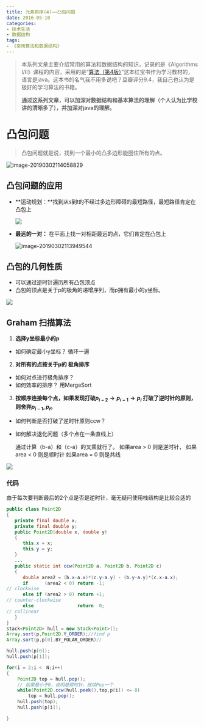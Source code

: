 ```yaml
---
title: 元素排序(4)——凸包问题
date: 2016-05-10
categories: 
- 技术生活
- 数据结构
tags: 
- 《常用算法和数据结构》
---
```

> 本系列文章主要介绍常用的算法和数据结构的知识，记录的是《Algorithms I/II》课程的内容，采用的是“[算法（第4版）](https://book.douban.com/subject/19952400/)”这本红宝书作为学习教材的，语言是java。这本书的名气我不用多说吧？豆瓣评分9.4，我自己也认为是极好的学习算法的书籍。
>
> **通过这系列文章，可以加深对数据结构和基本算法的理解（个人认为比学校讲的清晰多了），并加深对java的理解。**

# 凸包问题

>凸包问题就是说，找到一个最小的凸多边形能圈住所有的点。

![image-20190302114058829](http://img.hksite.cn/2019-03-02-034103.png)

## 凸包问题的应用

- **运动规划：**找到从s到t的不经过多边形障碍的最短路径，最短路径肯定在凸包上

  ![](http://img.hksite.cn/2019-03-02-033901.png)



- **最远的一对：** 在平面上找一对相距最远的点，它们肯定在凸包上 

  ![image-20190302113949544](http://img.hksite.cn/2019-03-02-033949.png)

## 凸包的几何性质

- 可以通过逆时针遍历所有凸包顶点
- 凸包的顶点是关于p的极角的递增序列，而p拥有最小的y坐标。 

![](http://img.hksite.cn/2019-03-01-072720.jpg)

## Graham 扫描算法

1. **选择y坐标最小的p**
  - 如何确定最小y坐标？ 
     循环一遍
2. **对所有的点按关于p的 极角排序**
  - 如何对点进行极角排序？
  - 如何效率的排序？ 
    用MergeSort
3. **按顺序连接每个点，如果发现打破$p_{i−2}→p_{i−1}→p_i$ 打破了逆时针的原则，则舍弃$p_{i−1},p_i$。** 

  - 如何判断是否打破了逆时针原则ccw？
  - 如何解决退化问题（多个点在一条直线上） 

    通过计算（b-a）和（c-a）的叉乘就行了。
    如果area > 0 则是逆时针，
    如果area < 0 则是顺时针
    如果area = 0 则是共线 


![](http://img.hksite.cn/2019-03-01-072728.jpg)


### 代码

由于每次要判断最后的2个点是否是逆时针，毫无疑问使用栈结构是比较合适的
```java
public class Point2D 
{
   private final double x;
   private final double y;
   public Point2D(double x, double y)
   {
      this.x = x;
      this.y = y;
   } 
   ...
   public static int ccw(Point2D a, Point2D b, Point2D c)
   {
      double area2 = (b.x-a.x)*(c.y-a.y) - (b.y-a.y)*(c.x-a.x);
      if      (area2 < 0) return -1;  
// clockwise
      else if (area2 > 0) return +1;  
// counter-clockwise
      else                return  0;  
// collinear
   }
}
stack<Point2D> hull = new Stack<Point>();
Array.sort(p,Point2D.Y_ORDER);//find p
Array.sort(p,p[0],BY_POLAR_ORDER)//

hull.push(p[0]);
hull.push(p[1]);

for(i = 2;i <　N;i++)
{
    Point2D top = hull.pop();
    // 如果是小于0，说明是顺时针，继续Pop一个
    while(Point2D.ccw(hull.peek(),top,p[i]) <= 0)
        top = hull.pop();
    hull.push(top);
    hull.push(p[i]);

}
```